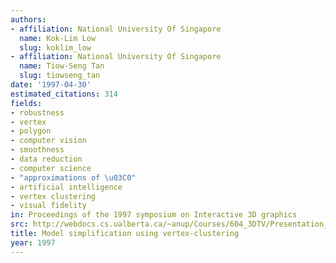 ```yaml
---
authors:
- affiliation: National University Of Singapore
  name: Kok-Lim Low
  slug: koklim_low
- affiliation: National University Of Singapore
  name: Tiow-Seng Tan
  slug: tiowseng_tan
date: '1997-04-30'
estimated_citations: 314
fields:
- robustness
- vertex
- polygon
- computer vision
- smoothness
- data reduction
- computer science
- "approximations of \u03C0"
- artificial intelligence
- vertex clustering
- visual fidelity
in: Proceedings of the 1997 symposium on Interactive 3D graphics
src: http://webdocs.cs.ualberta.ca/~anup/Courses/604_3DTV/Presentation_files/Polygon_Simplification/4-1.pdf
title: Model simplification using vertex-clustering
year: 1997
---
```

